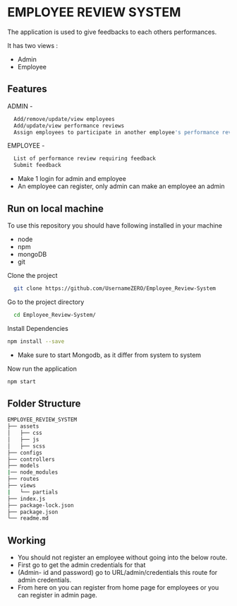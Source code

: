 # EMPLOYEE REVIEW SYSTEM

The application is used to give feedbacks to each others performances.

It has two views :

- Admin
- Employee

## Features

ADMIN -

```bash
  Add/remove/update/view employees
  Add/update/view performance reviews
  Assign employees to participate in another employee's performance review

```

EMPLOYEE -

```bash
  List of performance review requiring feedback
  Submit feedback

```

- Make 1 login for admin and employee
- An employee can register, only admin can make an employee an admin

## Run on local machine

To use this repository you should have following
installed in your machine

- node
- npm
- mongoDB
- git

Clone the project

```bash
  git clone https://github.com/UsernameZERO/Employee_Review-System
```

Go to the project directory

```bash
  cd Employee_Review-System/

```

Install Dependencies

```bash
npm install --save
```

- Make sure to start Mongodb, as it differ from system to system

Now run the application

```bash
npm start
```

## Folder Structure

```bash
EMPLOYEE_REVIEW_SYSTEM
├── assets
│   ├── css
│   ├── js
│   ├── scss
├── configs
├── controllers
├── models
|── node_modules
├── routes
├── views
|   └── partials
├── index.js
├── package-lock.json
├── package.json
└── readme.md
```

## Working

- You should not register an employee without going into the below route.
- First go to get the admin credentials for that
- (Admin- id and password) go to URL/admin/credentials this route for admin credentials.
- From here on you can register from home page for employees or you can register in admin page.
